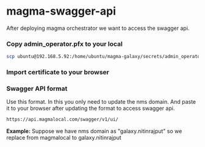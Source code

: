 # magma-swagger-api

After deploying magma orchestrator we want to access the swagger api.

### Copy admin_operator.pfx to your local
```bash
scp ubuntu@192.168.5.92:/home/ubuntu/magma-galaxy/secrets/admin_operator.pfx .
```
### Import certificate to your browser

### Swagger API format
Use this format. In this you only need to update the nms domain. And paste it to your browser after updating the format to access swagger api.

```bash
https://api.magmalocal.com/swagger/v1/ui/
```

**Example:** Suppose we have nms domain as "galaxy.nitinrajput" so we replace from magmalocal to galaxy.nitinrajput
